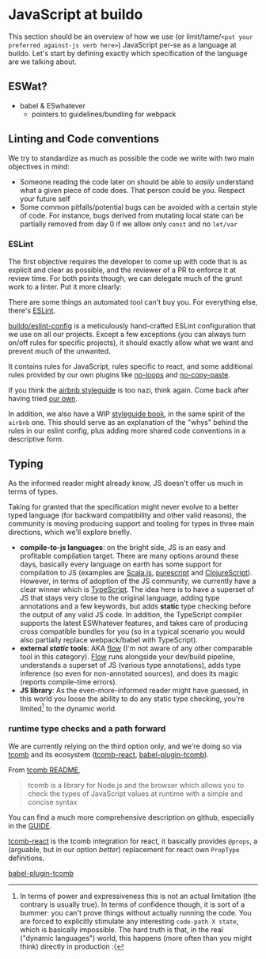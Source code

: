 # JavaScript at buildo

This section should be an overview of how we use (or limit/tame/`<put your preferred against-js verb here>`) JavaScript per-se as a language at buildo.
Let's start by defining exactly which specification of the language are we talking about.

## ESWat?
 - babel & ESwhatever
   - pointers to guidelines/bundling for webpack

## Linting and Code conventions

We try to standardize as much as possible the code we write with two main objectives in mind:
- Someone reading the code later on should be able to *easily* understand what a given piece of code does. That person could be you. Respect your future self
- Some common pitfalls/potential bugs can be avoided with a certain style of code. For instance, bugs derived from mutating local state can be partially removed from day 0 if we allow only `const` and no `let/var`


### ESLint

The first objective requires the developer to come up with code that is as explicit and clear as possible, and the reviewer of a PR to enforce it at review time. For both points though, we can delegate much of the grunt work to a linter. Put it more clearly:

There are some things an automated tool can't buy you. For everything else, there's [ESLint](https://github.com/eslint/eslint).

[buildo/eslint-config](https://github.com/buildo/eslint-config) is a meticulously hand-crafted ESLint configuration that we use on all our projects. Except a few exceptions (you can always turn on/off rules for specific projects), it should exactly allow what we want and prevent much of the unwanted.

It contains rules for JavaScript, rules specific to react, and some additional rules provided by our own plugins like [no-loops](https://github.com/buildo/eslint-plugin-no-loops) and [no-copy-paste](https://github.com/buildo/eslint-plugin-no-copy-paste-default-export).

If you think the [airbnb styleguide](https://github.com/airbnb/javascript) is too nazi, think again. Come back after having tried [our own](https://github.com/buildo/eslint-config).

In addition, we also have a WIP [styleguide book](https://buildo.gitbooks.io/js-style-guide/content/guide/01.Types.html), in the same spirit of the `airbnb` one. This should serve as an explanation of the "whys" behind the rules in our eslint config, plus adding more shared code conventions in a descriptive form.

## Typing

As the informed reader might already know, JS doesn't offer us much in terms of types.

Taking for granted that the specification might never evolve to a better typed language (for backward compatibility and other valid reasons), the community is moving producing support and tooling for types in three main directions, which we'll explore briefly.
 
- **compile-to-js languages**: on the bright side, JS is an easy and profitable compilation target. There are many options around these days, basically every language on earth has some support for compilation to JS (examples are [Scala.js](https://github.com/scala-js/scala-js), [purescript](https://github.com/purescript/purescript) and [ClojureScript](https://github.com/clojure/clojurescript)). However, in terms of adoption of the JS community, we currently have a clear winner which is [TypeScript](https://github.com/Microsoft/TypeScript). The idea here is to have a superset of JS that stays very close to the original language, adding type annotations and a few keywords, but adds **static** type checking before the output of any valid JS code. In addition, the TypeScript compiler supports the latest ESWhatever features, and takes care of producing cross compatible bundles for you (so in a typical scenario you would also partially replace webpack/babel with TypeScript).
- **external *static* tools**: AKA [flow](https://github.com/facebook/flow) (I'm not aware of any other comparable tool in this category). [Flow](https://github.com/facebook/flow) runs alongside your dev/build pipeline, understands a superset of JS (various type annotations), adds type inference (so even for non-annotated sources), and does its magic (reports compile-time errors).
- **JS library**: As the even-more-informed reader might have guessed, in this world you loose the ability to do any static type checking, you're limited[^1] to the dynamic world.

### runtime type checks and a path forward

We are currently relying on the third option only, and we're doing so via [tcomb](https://github.com/gcanti/tcomb) and its ecosystem ([tcomb-react](https://github.com/gcanti/tcomb-react), [babel-plugin-tcomb](https://github.com/gcanti/babel-plugin-tcomb)).

From [tcomb README](https://github.com/gcanti/tcomb/blob/master/README.md),

> tcomb is a library for Node.js and the browser which allows you to check the types of JavaScript values at runtime with a simple and concise syntax

You can find a much more comprehensive description on github, especially in the [GUIDE](https://github.com/gcanti/tcomb/blob/master/GUIDE.md).

[tcomb-react](https://github.com/gcanti/tcomb-react) is the tcomb integration for react, it basically provides `@props`, a (arguable, but in our option *better*) replacement for react own `PropType` definitions.

[babel-plugin-tcomb](https://github.com/gcanti/babel-plugin-tcomb) 

[^1]: In terms of power and expressiveness this is not an actual limitation (the contrary is usually true). In terms of confidence though, it is sort of a bummer: you can't prove things without actually running the code. You are forced to explicitly stimulate any interesting `code-path X state`, which is basically impossible. The hard truth is that, in the real ("dynamic languages") world, this happens (more often than you might think) directly in production :(
